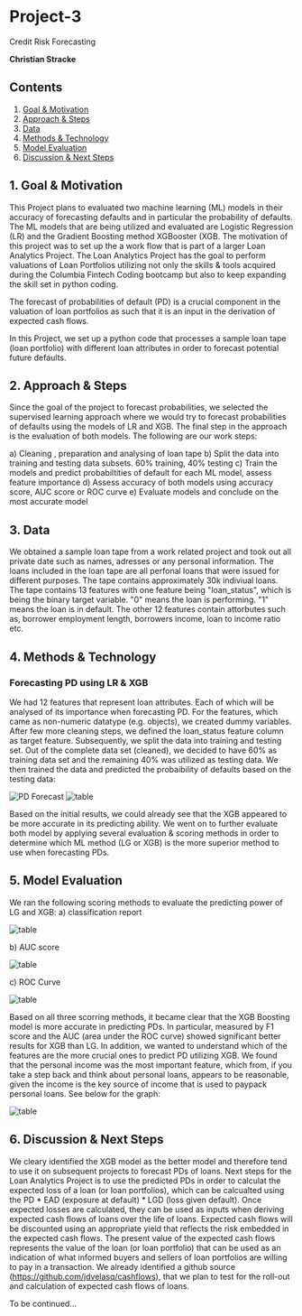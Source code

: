 # Project-3
Credit Risk Forecasting

**Christian Stracke**

## Contents

1. [Goal & Motivation](#Motivation-&-Summary) 
2. [Approach & Steps](#Our-Approach)
3. [Data](#Data)
4. [Methods & Technology](#Methods-&-Technology)
5. [Model Evaluation](#Model-Evaluation)
6. [Discussion & Next Steps](#Discussion-&-NextSteps)


## 1. Goal & Motivation
This Project plans to evaluated two machine learning (ML) models in their accuracy of forecasting defaults and in particular the probability of defaults. 
The ML models that are being utilized and evaluated are Logistic Regression (LR) and the Gradient Boosting method XGBooster (XGB. The motivation of this project was to set up the a work flow that is part of a larger Loan Analytics Project. 
The Loan Analytics Project has the goal to perform valuations of Loan Portfolios utilizing not only the skills & tools acquired during the Columbia Fintech Coding bootcamp but also to keep expanding the skill set in python coding.

The forecast of probabilities of default (PD) is a crucial component in the valuation of loan portfolios as such that it is an input in the derivation of expected cash flows.

In this Project, we set up a python code that processes a sample loan tape (loan portfolio) with different loan attributes in order to forecast potential future defaults. 

## 2. Approach & Steps
Since the goal of the project to forecast probabilities, we selected the supervised learning approach where we would try to forecast probabilities of defaults using the models of LR and XGB. The final step in the approach is the evaluation of both models. The following are our work steps:

a) Cleaning , preparation and analysing of loan tape
b) Split the data into training and testing data subsets. 60% training, 40% testing
c) Train the models and predict probabiltities of default for each ML model, assess feature importance
d) Assess accuracy of both models using accuracy score, AUC score or ROC curve
e) Evaluate models and conclude on the most accurate model

## 3. Data

We obtained a sample loan tape from a work related project and took out all private date such as names, adresses or any personal information. The loans included in the loan tape are all perfonal loans that were issued for different purposes. The tape contains approximately 30k indiviual loans. The tape contains 13 features with one feature being "loan_status", which is being the binary target variable. "0" means the loan is performing. "1" means the loan is in default.
The other 12 features contain attorbutes such as, borrower employment length, borrowers income, loan to income ratio etc.

## 4. Methods & Technology

### Forecasting PD using LR & XGB
We had 12 features that represent loan attributes. Each of which will be analysed of its importance when forecasting PD. For the features, which came as non-numeric datatype (e.g. objects), we created dummy variables. After few more cleaning steps, we defined the loan_status feature column as target feature. Subsequently, we split the data into training and testing set. Out of the complete data set (cleaned), we decided to have 60% as training data set and the remaining 40% was utilized as testing data.
We then trained the data and predicted the probaibility of defaults based on the testing data:

![PD Forecast](Forecast_PD_LG_Table.PNG "LG_PD Forecast")
![table](Forecast_PD_XGB_Table.PNG "XGB_PD Forecast")

Based on the initial results, we could already see that the XGB appeared to be more accurate in its predicting ability.
We went on to further evaluate both model by applying several evaluation & scoring methods in order to determine which ML method (LG or XGB) is the more superior method to use when forecasting PDs.


## 5. Model Evaluation

We ran the following scoring methods to evaluate the predicting power of LG and XGB:
a) classification report

![table](Classreport_comparison_Table.PNG "Classification report")

b) AUC score

![table](AUCScore_comparison_Table.PNG "AUC Score")

c) ROC Curve

![table](ROCcurve_comparison_Table.PNG "ROC")

Based on all three scorring methods, it became clear that the XGB Boosting model is more accurate in predicting PDs. In particular, measured by F1 score and the AUC (area under the ROC curve) showed significant better results for XGB than LG. In addition, we wanted to understand which of the features are the more crucial ones to predict PD utilizing XGB. We found that the personal income was the most important feature, which from, if you take a step back and think about personal loans, appears to be reasonable, given the income is the key source of income that is used to paypack personal loans. See below for the graph:

![table](Feature_importance_Table.PNG "ROC")


## 6. Discussion & Next Steps


We cleary identified the XGB model as the better model and therefore tend to use it on subsequent projects to forecast PDs of loans. Next steps for the Loan Analytics Project is to use the predicted PDs in order to calculat the expected loss of a loan (or loan portfolios), which can be calcualted using the PD * EAD (exposure at default) * LGD (loss given default). Once expected losses are calculated, they can be used as inputs when deriving expected cash flows of loans over the life of loans. Expected cash flows will be discounted using an appropriate yield that reflects the risk embedded in the expected cash flows. The present value of the expected cash flows represents the value of the loan (or loan portfolio) that can be used as an indication of what informed buyers and sellers of loan portfolios are willing to pay in a transaction. We already identified a github source (https://github.com/jdvelasq/cashflows), that we plan to test for the roll-out and calculation of expected cash flows of loans.

To be continued...

